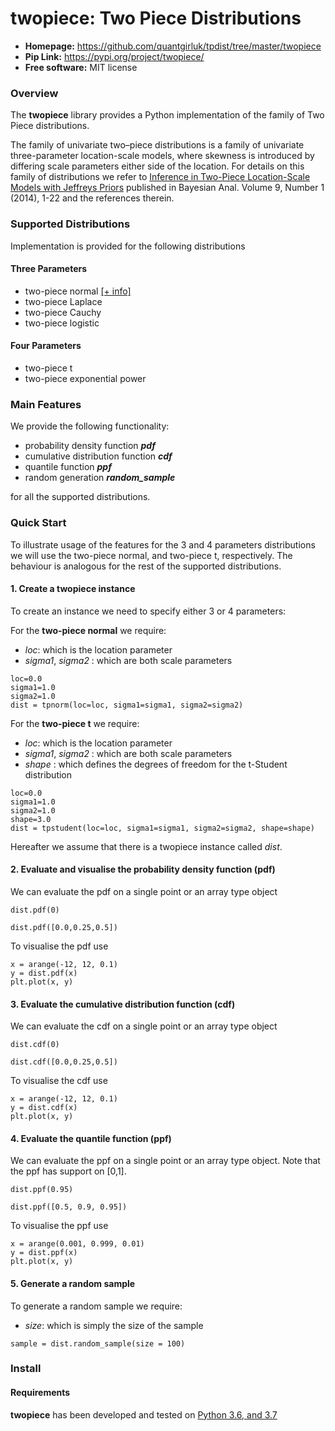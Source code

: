 # twopiece: Two Piece Distributions

- **Homepage:** https://github.com/quantgirluk/tpdist/tree/master/twopiece
- **Pip Link:** https://pypi.org/project/twopiece/
- **Free software:** MIT license


### Overview

The **twopiece** library provides a Python implementation of the family of Two Piece distributions. 

The family of univariate two–piece distributions is a family of univariate three-parameter location-scale models, where skewness is introduced 
by differing scale parameters either side of the location. For details on this family of distributions we refer to 
[Inference in Two-Piece Location-Scale Models with Jeffreys Priors](https://projecteuclid.org/euclid.ba/1393251764)
published in Bayesian Anal.
Volume 9, Number 1 (2014), 1-22 and the references therein.


### Supported Distributions
Implementation is provided for the following distributions

#### Three Parameters

- two-piece normal [[+ info]](https://en.wikipedia.org/wiki/Split_normal_distribution)
- two-piece Laplace
- two-piece Cauchy
- two-piece logistic

#### Four Parameters

- two-piece t
- two-piece exponential power


### Main Features
We provide the following functionality:

- probability density function ***pdf***
- cumulative distribution function ***cdf***
- quantile function ***ppf***
- random generation ***random_sample***

for all the supported distributions.


### Quick Start

To illustrate usage of the features for the 3 and 4 parameters distributions we will use 
the two-piece normal, and two-piece t, respectively. The behaviour is analogous for the rest of the supported distributions.


#### 1. Create a twopiece instance
To create an instance we need to specify either 3 or 4 parameters:

For the **two-piece normal** we require:

- *loc*: which is the location parameter
- *sigma1*, *sigma2* : which are both scale parameters
 
```
loc=0.0
sigma1=1.0
sigma2=1.0
dist = tpnorm(loc=loc, sigma1=sigma1, sigma2=sigma2)
```

For the **two-piece t** we require:

- *loc*: which is the location parameter
- *sigma1*, *sigma2* : which are both scale parameters
- *shape* : which defines the degrees of freedom for the t-Student distribution
 
```
loc=0.0
sigma1=1.0
sigma2=1.0
shape=3.0
dist = tpstudent(loc=loc, sigma1=sigma1, sigma2=sigma2, shape=shape)
```

Hereafter we assume that there is a twopiece instance called *dist*.

#### 2. Evaluate and visualise the probability density function (pdf)
We can evaluate the pdf on a single point or an array type object

```
dist.pdf(0)
```

```
dist.pdf([0.0,0.25,0.5])
```

To visualise the pdf use
```
x = arange(-12, 12, 0.1)
y = dist.pdf(x)
plt.plot(x, y)
```

#### 3. Evaluate the cumulative distribution function (cdf)
We can evaluate the cdf on a single point or an array type object
```
dist.cdf(0)
```

```
dist.cdf([0.0,0.25,0.5])
```

To visualise the cdf use

```
x = arange(-12, 12, 0.1)
y = dist.cdf(x)
plt.plot(x, y)
```

#### 4. Evaluate the quantile function (ppf)
We can evaluate the ppf on a single point or an array type object. Note that the ppf has support on [0,1].
```
dist.ppf(0.95)
```

```
dist.ppf([0.5, 0.9, 0.95])
```

To visualise the ppf use
```
x = arange(0.001, 0.999, 0.01)
y = dist.ppf(x)
plt.plot(x, y)
```

#### 5. Generate a random sample

To generate a random sample we require: 
- *size*: which is simply the size of the sample

```
sample = dist.random_sample(size = 100)
```

### Install

#### Requirements

**twopiece** has been developed and tested on [Python 3.6, and 3.7](https://www.python.org/downloads/)




